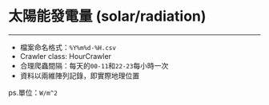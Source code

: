 # 太陽能發電量 (solar/radiation)
---
* 檔案命名格式：`%Y%m%d-%H.csv`
* Crawler class: HourCrawler
* 合理爬蟲間隔：每天的`00-11`和`22-23`每小時一次
* 資料以兩維陣列記錄，即實際地理位置

ps.單位：`W/m^2`

